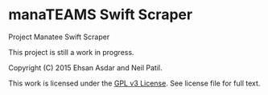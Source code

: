 # manaTEAMS Swift Scraper
Project Manatee Swift Scraper

This project is still a work in progress.

Copyright (C) 2015 Ehsan Asdar and Neil Patil. 

This work is licensed under the [GPL v3 License](http://choosealicense.com/licenses/gpl-v3/). See license file for full text.
